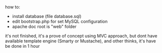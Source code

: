 
how to:
- install database (file database.sql)
- edit bootstrap.php for set MySQL configuration
- apache doc root is "web" folder

it's not finished, it's a prove of concept using MVC approach, but dont have available template engine (Smarty or Mustache), and other thinks, it's have be done in 1 hour
